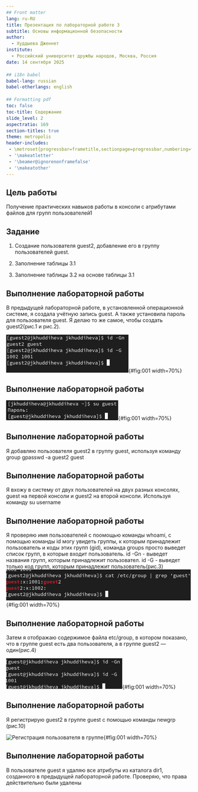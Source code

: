 ```yaml
---
## Front matter
lang: ru-RU
title: Презентация по лабораторной работе 3
subtitle: Основы информационной безопасности
author:
  - Худдыева Дженнет
institute:
  - Российский университет дружбы народов, Москва, Россия
date: 14 сентября 2025

## i18n babel
babel-lang: russian
babel-otherlangs: english

## Formatting pdf
toc: false
toc-title: Содержание
slide_level: 2
aspectratio: 169
section-titles: true
theme: metropolis
header-includes:
 - \metroset{progressbar=frametitle,sectionpage=progressbar,numbering=fraction}
 - '\makeatletter'
 - '\beamer@ignorenonframefalse'
 - '\makeatother'
---
```


## Цель работы

Получение практических навыков работы в консоли с атрибутами файлов для групп пользователей1

## Задание

1. Создание пользователя guest2, добавление его в группу пользователей guest.

2. Заполнение таблицы 3.1

3. Заполнение таблицы 3.2 на основе таблицы 3.1

## Выполнение лабораторной работы

В предыдущей лабораторной работе, в установленной операционной системе, я создала учётную запись guest. А также установила пароль для пользователя guest. Я делаю то же самое, чтобы создать guest2(рис.1 и рис.2).

![Создание пользователя guest2](image/1.png){#fig:001 width=70%}

## Выполнение лабораторной работы

![Создание пароля guest2](image/2.png){#fig:001 width=70%}

## Выполнение лабораторной работы

Я добавляю пользователя guest2 в группу guest, используя команду group gpasswd -a guest2 guest

## Выполнение лабораторной работы

Я вхожу в систему от двух пользователей на двух разных консолях, guest на первой консоли и guest2 на второй консоли. Используя команду su username

## Выполнение лабораторной работы

Я проверяю имя пользователей с поомощью команды whoami, с помощью команды id могу увидеть группы, к которым принадлежит пользователь и коды этих групп (gid), команда groups просто выведет список групп, в которые входит пользователь. id -Gn - выведет названия групп, которым принадлежит пользовател. id -G - выведет только код групп, которым принадлежит пользователь(рис.3) ![Информация о пользователе guest2](image/4.png){#fig:001 width=70%}

## Выполнение лабораторной работы

Затем я отображаю содержимое файла etc/group, в котором показано, что в группе guest есть два пользователя, а в группе guest2 — один(рис.4)

![Содержимое файла etc/group](image/3.png){#fig:001 width=70%}

## Выполнение лабораторной работы

Я регистрирую guest2 в группе guest с помощью команды newgrp (рис.10)

![Регистрация пользователя в группе](image/Untitled10.png){#fig:001 width=70%}


## Выполнение лабораторной работы

В пользователе guest я удаляю все атрибуты из каталога dir1, созданного в предыдущей лабораторной работе. Проверяю, что права действительно были удалены




